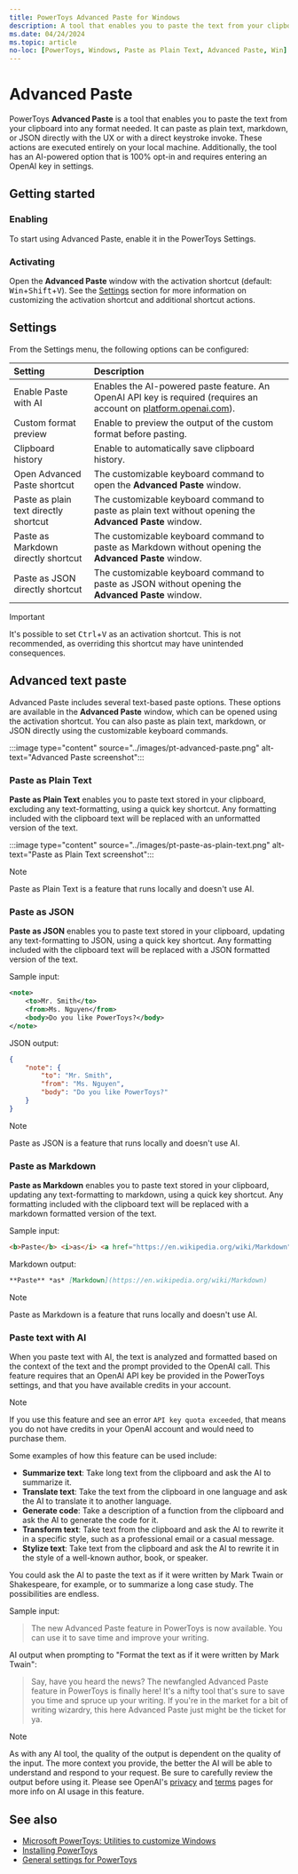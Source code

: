 ```yaml
---
title: PowerToys Advanced Paste for Windows
description: A tool that enables you to paste the text from your clipboard into any format needed. It can be enhanced with an AI-powered option that is 100% opt-in and requires an OpenAI key.
ms.date: 04/24/2024
ms.topic: article
no-loc: [PowerToys, Windows, Paste as Plain Text, Advanced Paste, Win]
---
```


# Advanced Paste

PowerToys **Advanced Paste** is a tool that enables you to paste the text from your clipboard into any format needed. It can paste as plain text, markdown, or JSON directly with the UX or with a direct keystroke invoke. These actions are executed entirely on your local machine. Additionally, the tool has an AI-powered option that is 100% opt-in and requires entering an OpenAI key in settings.

## Getting started

### Enabling

To start using Advanced Paste, enable it in the PowerToys Settings.

### Activating

Open the **Advanced Paste** window with the activation shortcut (default: <kbd>Win</kbd>+<kbd>Shift</kbd>+<kbd>V</kbd>). See the [Settings](#settings) section for more information on customizing the activation shortcut and additional shortcut actions.

## Settings

From the Settings menu, the following options can be configured:

| Setting | Description |
| :--- | :--- |
| Enable Paste with AI | Enables the AI-powered paste feature. An OpenAI API key is required (requires an account on [platform.openai.com](https://platform.openai.com/)). |
| Custom format preview | Enable to preview the output of the custom format before pasting. |
| Clipboard history | Enable to automatically save clipboard history. |
| Open Advanced Paste shortcut | The customizable keyboard command to open the **Advanced Paste** window. |
| Paste as plain text directly shortcut | The customizable keyboard command to paste as plain text without opening the **Advanced Paste** window. |
| Paste as Markdown directly shortcut | The customizable keyboard command to paste as Markdown without opening the **Advanced Paste** window. |
| Paste as JSON directly shortcut | The customizable keyboard command to paste as JSON without opening the **Advanced Paste** window. |

> [!IMPORTANT]
> It's possible to set <kbd>Ctrl</kbd>+<kbd>V</kbd> as an activation shortcut. This is not recommended, as overriding this shortcut may have unintended consequences.

## Advanced text paste

Advanced Paste includes several text-based paste options. These options are available in the **Advanced Paste** window, which can be opened using the activation shortcut. You can also paste as plain text, markdown, or JSON directly using the customizable keyboard commands.

:::image type="content" source="../images/pt-advanced-paste.png" alt-text="Advanced Paste screenshot":::

### Paste as Plain Text

**Paste as Plain Text** enables you to paste text stored in your clipboard, excluding any text-formatting, using a quick key shortcut. Any formatting included with the clipboard text will be replaced with an unformatted version of the text.

:::image type="content" source="../images/pt-paste-as-plain-text.png" alt-text="Paste as Plain Text screenshot":::

> [!NOTE]
> Paste as Plain Text is a feature that runs locally and doesn't use AI.

### Paste as JSON

**Paste as JSON** enables you to paste text stored in your clipboard, updating any text-formatting to JSON, using a quick key shortcut. Any formatting included with the clipboard text will be replaced with a JSON formatted version of the text.

Sample input:

```xml
<note>
    <to>Mr. Smith</to>
    <from>Ms. Nguyen</from>
    <body>Do you like PowerToys?</body>
</note>
```

JSON output:

```json
{
    "note": {
        "to": "Mr. Smith",
        "from": "Ms. Nguyen",
        "body": "Do you like PowerToys?"
    }
}
```

> [!NOTE]
> Paste as JSON is a feature that runs locally and doesn't use AI.

### Paste as Markdown

**Paste as Markdown** enables you to paste text stored in your clipboard, updating any text-formatting to markdown, using a quick key shortcut. Any formatting included with the clipboard text will be replaced with a markdown formatted version of the text.

Sample input:

```html
<b>Paste</b> <i>as</i> <a href="https://en.wikipedia.org/wiki/Markdown">Markdown</a>
```

Markdown output:

```md
**Paste** *as* [Markdown](https://en.wikipedia.org/wiki/Markdown)
```

> [!NOTE]
> Paste as Markdown is a feature that runs locally and doesn't use AI.

### Paste text with AI

When you paste text with AI, the text is analyzed and formatted based on the context of the text and the prompt provided to the OpenAI call. This feature requires that an OpenAI API key be provided in the PowerToys settings, and that you have available credits in your account.

> [!NOTE]
> If you use this feature and see an error `API key quota exceeded`, that means you do not have credits in your OpenAI account and would need to purchase them.

Some examples of how this feature can be used include:

- **Summarize text**: Take long text from the clipboard and ask the AI to summarize it.
- **Translate text**: Take the text from the clipboard in one language and ask the AI to translate it to another language.
- **Generate code**: Take a description of a function from the clipboard and ask the AI to generate the code for it.
- **Transform text**: Take text from the clipboard and ask the AI to rewrite it in a specific style, such as a professional email or a casual message.
- **Stylize text**: Take text from the clipboard and ask the AI to rewrite it in the style of a well-known author, book, or speaker.

You could ask the AI to paste the text as if it were written by Mark Twain or Shakespeare, for example, or to summarize a long case study. The possibilities are endless.

Sample input:

> The new Advanced Paste feature in PowerToys is now available. You can use it to save time and improve your writing.

AI output when prompting to "Format the text as if it were written by Mark Twain":

> Say, have you heard the news? The newfangled Advanced Paste feature in PowerToys is finally here! It's a nifty tool that's sure to save you time and spruce up your writing. If you're in the market for a bit of writing wizardry, this here Advanced Paste just might be the ticket for ya.

> [!NOTE]
> As with any AI tool, the quality of the output is dependent on the quality of the input. The more context you provide, the better the AI will be able to understand and respond to your request. Be sure to carefully review the output before using it. Please see OpenAI's [privacy](https://openai.com/policies/privacy-policy) and [terms](https://openai.com/policies/terms-of-use) pages for more info on AI usage in this feature.

## See also

- [Microsoft PowerToys: Utilities to customize Windows](index.md)
- [Installing PowerToys](install.md)
- [General settings for PowerToys](general.md)
